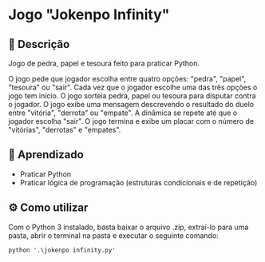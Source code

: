 # Jogo "Jokenpo Infinity"

## 📝 Descrição

Jogo de pedra, papel e tesoura feito para praticar Python.

O jogo pede que jogador escolha entre quatro opções: "pedra", "papel", "tesoura" ou "sair". Cada vez que o jogador escolhe uma das três opções o jogo tem início. O jogo sorteia pedra, papel ou tesoura para disputar contra o jogador. O jogo exibe uma mensagem descrevendo o resultado do duelo entre "vitória", "derrota" ou "empate". A dinâmica se repete até que o jogador escolha "sair". O jogo termina e exibe um placar com o número de "vitórias", "derrotas" e "empates".

## 🧠 Aprendizado

* Praticar Python
* Praticar lógica de programação (estruturas condicionais e de repetição)

## ⚙ Como utilizar

Com o Python 3 instalado, basta baixar o arquivo .zip, extraí-lo para uma pasta, abrir o terminal na pasta e executar o seguinte comando:
```
python '.\jokenpo infinity.py'
```
